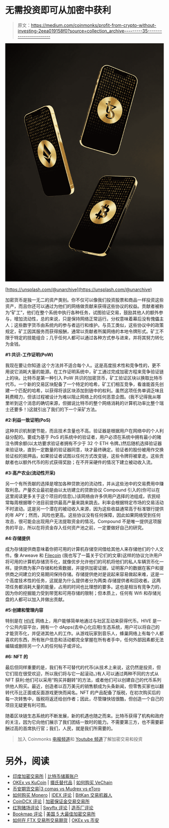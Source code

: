 # 无需投资即可从加密中获利

> 原文：<https://medium.com/coinmonks/profit-from-crypto-without-investing-2eea019158f0?source=collection_archive---------35----------------------->

![](img/5dd16a5bd236476ebfc5000300cd0031.png)

[https://unsplash.com/@unarchive](https://unsplash.com/@unarchive)

加密货币是独一无二的资产类别。你不仅可以像我们投资股票和商品一样投资这些资产，而且你还可以通过为他们的网络做贡献来获得这些协议的权益。贡献者被称为“矿工”，他们在整个系统中执行各种任务，试图验证交易，鼓励其他人的额外参与，增加流动性，总的来说，只是保持网络正常运行。分权意味着幕后没有傀儡主人；这些数字货币由系统内的参与者运行和维护。与员工类似，这些协议中的政策规定，矿工因其服务而获得报酬，通常以贡献者所属网络的本地令牌形式。矿工不限于特定的技能组合；几乎任何人都可以通过各种方式参与进来，并将其努力转化为金钱。

**#1:共识-工作证明(PoW)**

我现在要让你知道:这个方法并不适合每个人。这是高度技术性和竞争性的，更不用说它消耗大量的能源。在工作证明系统中，矿工通过完成加密方程来竞争验证链上的块。比特币是第一种引入 PoW 共识的加密货币，矿工验证区块以换取比特币代币。一个新的交易区块配备了一个特定的哈希，矿工们相互竞争，看谁能首先创建一个匹配的哈希，以获得将该区块添加到链中的权利。虽然这项任务单调乏味且耗费精力，但该过程被设计为难以阻止网络上的任何恶意企图。(我不记得我从哪里听到这个消息的确切来源，但据说比特币的整个网络消耗的计算机功率比整个瑞士还要多！)这就引出了我们的下一个采矿方法。

**#2:利益一致证明(PoS)**

这种共识机制更节能，而且技术含量也不高。验证器是根据用户在网络中的个人利益分配的。要成为基于 PoS 的系统中的验证者，用户必须在系统中拥有最小的赌注令牌余额(以太坊要求验证者拥有不少于 32 个 ETH 令牌。)然后随机选择验证器来验证块，直到一定数量的验证器同意，块才最终确定。验证者的股份被用作交换验证权的抵押品，如果验证者试图以任何方式改变链，这些令牌将被拿走。这些贡献者也以额外代币的形式获得奖励；在不开采硬件的情况下建立被动收入流。

**#3:高产农业(流动性开采)**

另一个有所贡献的选择是增加各种贷款池的流动性，并从这些池中的交易费用中赚取利息。产量农业最初是由以太坊建立的贷款协议 Compound 引入的(你可以在这里阅读更多关于这个项目的信息)。)该网络由许多供用户选择的池组成，农民经常每周根据哪个池目前提供最高产量来跳来跳去。利率会根据特定市场的交易活动不时波动。这是另一个潜在的被动收入来源，因为这些收益通常高于标准银行提供的年 APY；然而，风险也更高。这些协议没有任何保障，因此如果网络受到任何攻击，很可能会出现用户无法提取资金的情况。Compound 不是唯一提供这项服务的平台，所以在将资金存入任何资产池之前，一定要做好自己的研究。

**#4:存储提供**

成为存储提供商意味着你把可用的计算机存储空间借给其他人来存储他们的个人文件。像 Arweave 和 [Filecoin](/@brandenseaberry/promising-projects-filecoin-4d6fff470d56) (我也写了一篇关于它们的文章)这样的协议允许用户将可用的计算机存储货币化，就像优步允许他们的司机将他们的私人车辆货币化一样。提供商为客户存储和检索数据，并提供加密证据，证明客户的数据在客户和提供商之间建立的交易期间保持存储。存储提供绝对是说起来容易做起来难，这是一个高度技术性的任务，这就是为什么提供者分为两类:存储提供者和回收者。这两项任务都消耗大量的能量，占用的时间也比理想的要多。这也是相当有竞争力的，因为你的挖掘能力受到带宽和可用存储的限制；但本质上，任何有 Wifi 和存储光盘的人都可以加入并做出贡献。

**#5:创建和管理内容**

特别是在 [HIVE](/@brandenseaberry/promising-projects-hive-fa8a601e4b39) 网络上，用户能够简单地通过与社区互动来获得代币。HIVE 是一个公共内容平台，拥有一个 dApps(去中心化应用)生态系统，用户可以将自己的才能货币化，并促进其他人的工作。从游戏玩家到音乐人，蜂巢网络上有每个人都喜欢的东西，所有账户信息和活动都完全掌握在所有者手中，任何外部因素都无法编辑或删除另一个人的任何帖子或评论。

**#6: NFT 的**

最后但同样重要的是，我们有不可替代的代币(从技术上来说，这仍然是投资，但它们现在很受欢迎，所以我们将与它一起滚动。)有人可以通过两种不同的方式从 NFT 获利:他们可以采用“购买并翻转”的方法，或者他们可以创建自己的代币系列供他人购买。最近，创造者以百万美元的销售额成为头条新闻，但零售买家也以翻转代币比正面或反面游戏更快而闻名。NFT 的产品配备了版税，在初次购买后的每一次转售中，版税将返还给创作者；因此，尽管赚快钱很酷，但创造一个自己的项目无疑更有利可图。

随着区块链生态系统的不断发展，新的机遇也随之而来。比特币获得了机构和政府的关注，因为它向他们展示了我们团结一致时的能力。不需要第三方，也不需要薪酬过高的首席执行官；我们，人民，就是我们所需要的。

> 加入 Coinmonks [电报频道](https://t.me/coincodecap)和 [Youtube 频道](https://www.youtube.com/c/coinmonks/videos)了解加密交易和投资

# 另外，阅读

*   [印度加密交易所](/coinmonks/bitcoin-exchange-in-india-7f1fe79715c9) | [比特币储蓄账户](/coinmonks/bitcoin-savings-account-e65b13f92451)
*   [OKEx vs KuCoin](https://coincodecap.com/okex-kucoin) | [摄氏替代品](https://coincodecap.com/celsius-alternatives) | [如何购买 VeChain](https://coincodecap.com/buy-vechain)
*   [币安期货交易](https://coincodecap.com/binance-futures-trading)|[3 comas vs Mudrex vs eToro](https://coincodecap.com/mudrex-3commas-etoro)
*   [如何购买 Monero](https://coincodecap.com/buy-monero) | [IDEX 评论](https://coincodecap.com/idex-review) | [BitKan 交易机器人](https://coincodecap.com/bitkan-trading-bot)
*   [CoinDCX 评论](/coinmonks/coindcx-review-8444db3621a2) | [加密保证金交易交易所](https://coincodecap.com/crypto-margin-trading-exchanges)
*   [红狗赌场评论](https://coincodecap.com/red-dog-casino-review) | [Swyftx 评论](https://coincodecap.com/swyftx-review) | [造币厂评论](https://coincodecap.com/coingate-review)
*   [Bookmap 评论](https://coincodecap.com/bookmap-review-2021-best-trading-software) | [美国 5 大最佳加密交易所](https://coincodecap.com/crypto-exchange-usa)
*   [如何在 FTX 交易所交易期货](https://coincodecap.com/ftx-futures-trading) | [OKEx vs 币安](https://coincodecap.com/okex-vs-binance)